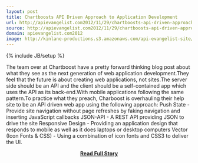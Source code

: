 ```yaml
---
layout: post
title: Chartboosts API Driven Approach to Application Development
url: http://apievangelist.com2012/11/29/chartboosts-api-driven-approach-to-application-development/
source: http://apievangelist.com2012/11/29/chartboosts-api-driven-approach-to-application-development/
domain: apievangelist.com2012
image: http://kinlane-productions.s3.amazonaws.com/api-evangelist-site/blog/Chartboost-Logo.png
---
```

{% include JB/setup %}<p>The team over at Chartboost have a pretty forward thinking blog post about what they see as the next generation of web application development.They feel that the future is about creating web applications, not sites.The server side should be an API and the client should be a self-contained app which uses the API as its back-end.With mobile applications following the same pattern.To practice what they preach, Charboost is overhauling their help site to be an API driven web app using the following approach: Push State - Provide site navigation without page refreshes by faking navigation and inserting JavaScript callbacks JSON-API - A REST API providing JSON to drive the site Responsive Design - Providing an application design that responds to mobile as well as it does laptops or desktop computers Vector (Icon Fonts &amp; CSS) - Using a combination of icon fonts and CSS3 to deliver the UI.</p>
<center><p><a href="http://apievangelist.com2012/11/29/chartboosts-api-driven-approach-to-application-development/" style='padding:25px; font-sze:18px; font-weight: bold;'>Read Full Story</a></p></center>
